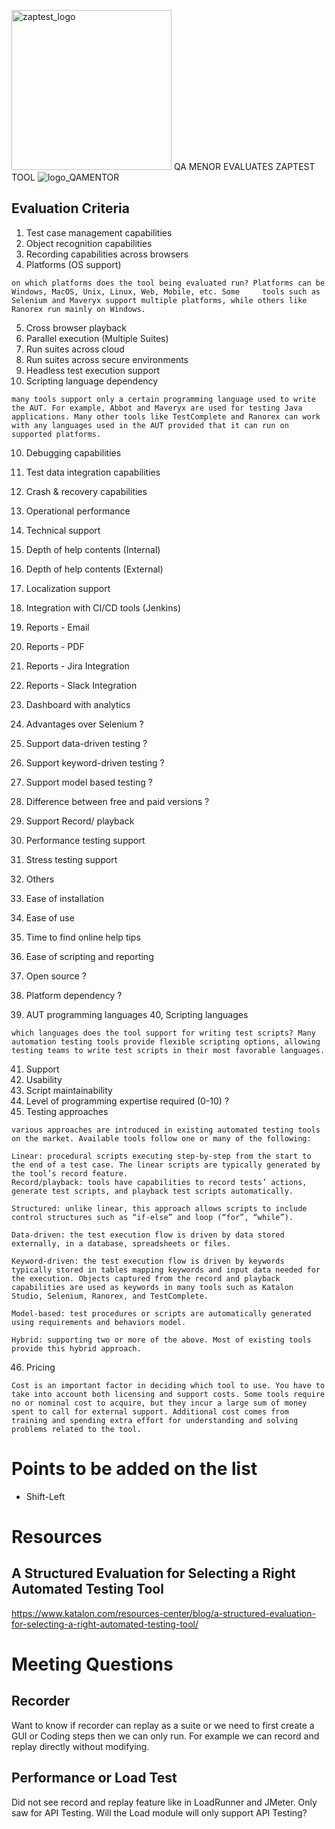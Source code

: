 


<img width="256" alt="zaptest_logo" src="https://user-images.githubusercontent.com/10678180/70380328-e884d280-18fe-11ea-8705-d6608bfb82f1.png">   QA MENOR EVALUATES ZAPTEST TOOL  ![logo_QAMENTOR](https://user-images.githubusercontent.com/10678180/70382697-5a701280-1925-11ea-882f-33127f1209ff.png)

## Evaluation Criteria

1. Test case management capabilities
2. Object recognition capabilities
3. Recording capabilities across browsers
4. Platforms (OS support)

```
on which platforms does the tool being evaluated run? Platforms can be Windows, MacOS, Unix, Linux, Web, Mobile, etc. Some     tools such as Selenium and Maveryx support multiple platforms, while others like Ranorex run mainly on Windows.
```

5. Cross browser playback
6. Parallel execution (Multiple Suites)
7. Run suites across cloud
8. Run suites across secure environments
9. Headless test execution support
10. Scripting language dependency

```
many tools support only a certain programming language used to write the AUT. For example, Abbot and Maveryx are used for testing Java applications. Many other tools like TestComplete and Ranorex can work with any languages used in the AUT provided that it can run on supported platforms.
```
10. Debugging capabilities
11. Test data integration capabilities
12. Crash & recovery capabilities
13. Operational performance 
14. Technical support
15. Depth of help contents (Internal)
16. Depth of help contents (External)
17. Localization support
18. Integration with CI/CD tools (Jenkins)
19. Reports - Email
20. Reports - PDF
21. Reports - Jira Integration
22. Reports - Slack Integration
23. Dashboard with analytics

24. Advantages over Selenium ?
25. Support data-driven testing ?
26. Support keyword-driven testing ?
27. Support model based testing ?
28. Difference between free and paid versions ?
29. Support  Record/ playback
30. Performance testing support
31. Stress testing support
32. Others
33. Ease of installation
34. Ease of use
35. Time to find online help tips
36. Ease of scripting and reporting

37. Open source ?
38. Platform dependency ?
39. AUT programming languages
40, Scripting languages
```
which languages does the tool support for writing test scripts? Many automation testing tools provide flexible scripting options, allowing testing teams to write test scripts in their most favorable languages.
```

41. Support
42. Usability
43. Script maintainability
44. Level of programming expertise required (0-10) ?
45. Testing approaches
```
various approaches are introduced in existing automated testing tools on the market. Available tools follow one or many of the following:

Linear: procedural scripts executing step-by-step from the start to the end of a test case. The linear scripts are typically generated by the tool’s record feature.
Record/playback: tools have capabilities to record tests’ actions, generate test scripts, and playback test scripts automatically.

Structured: unlike linear, this approach allows scripts to include control structures such as “if-else” and loop (“for”, “while”).

Data-driven: the test execution flow is driven by data stored externally, in a database, spreadsheets or files.

Keyword-driven: the test execution flow is driven by keywords typically stored in tables mapping keywords and input data needed for the execution. Objects captured from the record and playback capabilities are used as keywords in many tools such as Katalon Studio, Selenium, Ranorex, and TestComplete.

Model-based: test procedures or scripts are automatically generated using requirements and behaviors model.

Hybrid: supporting two or more of the above. Most of existing tools provide this hybrid approach.
```

46. Pricing
```
Cost is an important factor in deciding which tool to use. You have to take into account both licensing and support costs. Some tools require no or nominal cost to acquire, but they incur a large sum of money spent to call for external support. Additional cost comes from training and spending extra effort for understanding and solving problems related to the tool.
```
# Points to be added on the list

- Shift-Left

# Resources

## A Structured Evaluation for Selecting a Right Automated Testing Tool

https://www.katalon.com/resources-center/blog/a-structured-evaluation-for-selecting-a-right-automated-testing-tool/


# Meeting Questions

## Recorder
Want to know if recorder can replay as a suite or we need to first create a GUI or Coding steps then we can only run.
For example we can record and replay directly without modifying.

## Performance or Load Test
Did not see record and replay feature like in LoadRunner and JMeter. Only saw for API Testing.
Will the Load module will only support API Testing?


